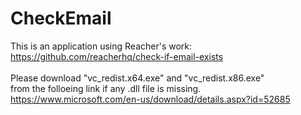 # CheckEmail
This is an application using Reacher's work:\
https://github.com/reacherhq/check-if-email-exists \
 \
Please download "vc_redist.x64.exe" and "vc_redist.x86.exe"\
from the folloeing link if any .dll file is missing.\
https://www.microsoft.com/en-us/download/details.aspx?id=52685
